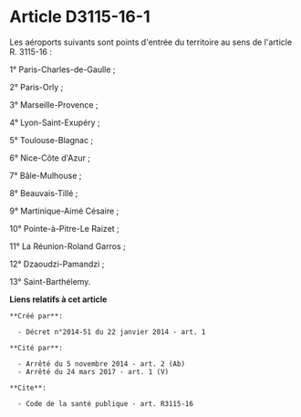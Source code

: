 # Article D3115-16-1

Les aéroports suivants sont points d'entrée du territoire au sens de l'article R. 3115-16 : 

1° Paris-Charles-de-Gaulle ; 

2° Paris-Orly ; 

3° Marseille-Provence ; 

4° Lyon-Saint-Exupéry ; 

5° Toulouse-Blagnac ; 

6° Nice-Côte d'Azur ; 

7° Bâle-Mulhouse ; 

8° Beauvais-Tillé ; 

9° Martinique-Aimé Césaire ; 

10° Pointe-à-Pitre-Le Raizet ; 

11° La Réunion-Roland Garros ; 

12° Dzaoudzi-Pamandzi ; 

13° Saint-Barthélemy.

**Liens relatifs à cet article**

	**Créé par**:

	  - Décret n°2014-51 du 22 janvier 2014 - art. 1

	**Cité par**:

	  - Arrêté du 5 novembre 2014 - art. 2 (Ab)
	  - Arrêté du 24 mars 2017 - art. 1 (V)

	**Cite**:

	  - Code de la santé publique - art. R3115-16
